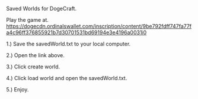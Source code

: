 Saved Worlds for DogeCraft.

Play the game at.
https://dogecdn.ordinalswallet.com/inscription/content/9be792fdff747fa77fa4c96ff376855921b7d30701531bd69194e3e4196a0031i0

1.) Save the savedWorld.txt to your local computer.

2.) Open the link above.

3.) Click create world.

4.) Click load world and open the savedWorld.txt.

5.) Enjoy.
